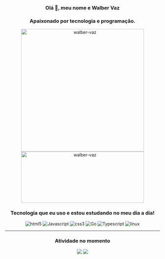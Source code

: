 <h3 align="center"> Olá 👋, meu nome e Walber Vaz </h3>
<h3 align="center">Apaixonado por tecnologia e programação.</h3>

<div align="center">
  <img src="https://github-readme-stats.vercel.app/api?username=walber-vaz&show_icons=true&theme=transparent&locale=pt-br" alt="walber-vaz" width=400/>
  <img src="https://github-readme-stats.vercel.app/api/top-langs/?username=walber-vaz&layout=compact&show_icons=true&locale=pt-br&theme=transparent" alt="walber-vaz" width=400 height=167/>
</div>

<h3 align="center">Tecnologia que eu uso e estou estudando no meu dia a dia!</h3>
<div align="center" style="display: inline_block;">
  <img src="https://img.shields.io/badge/HTML5-E34F26?style=for-the-badge&logo=html5&logoColor=white" alt="html5" />
  <img src="https://img.shields.io/badge/JavaScript-F7DF1E?style=for-the-badge&logo=javascript&logoColor=black" alt="Javascript" />
  <img src="https://img.shields.io/badge/CSS3-1572B6?style=for-the-badge&logo=css3&logoColor=white" alt="css3" />
  <img src="https://img.shields.io/badge/Go-00ADD8?style=for-the-badge&logo=go&logoColor=white" alt="Go" />
  <img src="https://img.shields.io/badge/TypeScript-007ACC?style=for-the-badge&logo=typescript&logoColor=white" alt="Typescript" />
  <img src="https://img.shields.io/badge/Linux-FCC624?style=for-the-badge&logo=linux&logoColor=black" alt="linux" />
</div>

<hr/>

<h3 align="center">Atividade no momento</h3>

<div align="center">
  <a href="https://github.com/walber-vaz/curso-go"><img src="https://github-readme-stats.vercel.app/api/pin/?username=walber-vaz&repo=curso-go&show_owner=true&theme=transparent&locale=pt-br"/></a>
  <a href="https://github.com/walber-vaz/curso-js-funcional-e-reativo"><img src="https://github-readme-stats.vercel.app/api/pin/?username=walber-vaz&repo=curso-js-funcional-e-reativo&show_owner=true&theme=transparent&locale=pt-br"/></a>
</div>
